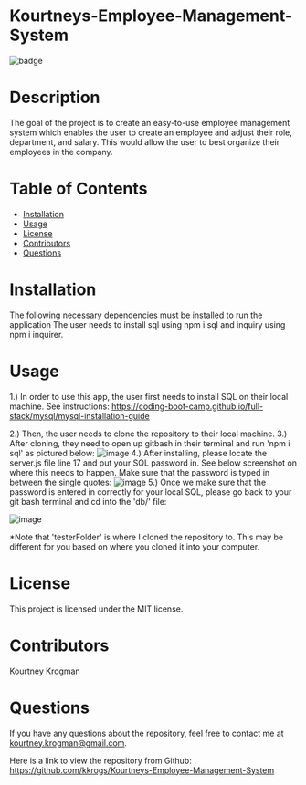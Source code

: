 # Kourtneys-Employee-Management-System
 ![badge](https://img.shields.io/badge/License-MIT-brightgreen)

# Description
The goal of the project is to create an easy-to-use employee management system which enables the user to create an employee and adjust their role, department, and salary. This would allow the user to best organize their employees in the company.
# Table of Contents
* [Installation](#installation)
* [Usage](#usage)
* [License](#license)
* [Contributors](#contributors)
* [Questions](#questions)
# Installation
The following necessary dependencies must be installed to run the application The user needs to install sql using npm i sql and inquiry using npm i inquirer.
# Usage
1.) In order to use this app, the user first needs to install SQL on their local machine. See instructions:
https://coding-boot-camp.github.io/full-stack/mysql/mysql-installation-guide

2.) Then, the user needs to clone the repository to their local machine. 
3.) After cloning, they need to open up gitbash in their terminal and run 'npm i sql' as pictured below:
![image](https://user-images.githubusercontent.com/95041311/159190260-b68797f5-726f-4ebd-ae07-aac12f88a9e9.png)
4.) After installing, please locate the server.js file line 17 and put your SQL password in. See below screenshot on where this needs to happen. Make sure that the password is typed in between the single quotes:
![image](https://user-images.githubusercontent.com/95041311/159190392-f21b199f-8769-4ef3-b9bc-38346b96fffc.png)
5.) Once we make sure that the password is entered in correctly for your local SQL, please go back to your git bash terminal and cd into the 'db/' file:

![image](https://user-images.githubusercontent.com/95041311/159190481-fcd49e17-97ac-4997-a109-456e785cd6de.png)

*Note that 'testerFolder' is where I cloned the repository to. This may be different for you based on where you cloned it into your computer.
# License
This project is licensed under the MIT license.


# Contributors
 Kourtney Krogman
# Questions
If you have any questions about the repository, feel free to contact me at kourtney.krogman@gmail.com.

Here is a link to view the repository from Github:
https://github.com/kkrogs/Kourtneys-Employee-Management-System
